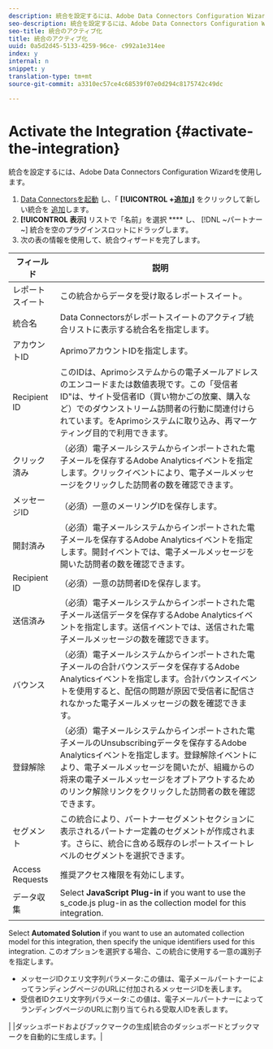 ```yaml
---
description: 統合を設定するには、Adobe Data Connectors Configuration Wizardを使用します。
seo-description: 統合を設定するには、Adobe Data Connectors Configuration Wizardを使用します。
seo-title: 統合のアクティブ化
title: 統合のアクティブ化
uuid: 0a5d2d45-5133-4259-96ce- c992a1e314ee
index: y
internal: n
snippet: y
translation-type: tm+mt
source-git-commit: a3310ec57ce4c68539f07e0d294c8175742c49dc

---
```



# Activate the Integration {#activate-the-integration}

統合を設定するには、Adobe Data Connectors Configuration Wizardを使用します。

1. [Data Connectorsを起動](https://marketing.adobe.com/resources/help/en_US/genesis/c_overview.html) し、「 **[!UICONTROL +追加」]** をクリックして新しい統合を [追加](https://marketing.adobe.com/resources/help/en_US/genesis/t_add_integration.html)します。
1. **[!UICONTROL 表示]** リストで「名前」を選択 **** し、 [!DNL ~パートナー~] 統合を空のプラグインスロットにドラッグします。
1. 次の表の情報を使用して、統合ウィザードを完了します。

| フィールド | 説明 |
|--- |--- |
| レポートスイート | この統合からデータを受け取るレポートスイート。 |
| 統合名 | Data Connectorsがレポートスイートのアクティブ統合リストに表示する統合名を指定します。 |
| アカウントID | AprimoアカウントIDを指定します。 |
| Recipient ID | このIDは、Aprimoシステムからの電子メールアドレスのエンコードまたは数値表現です。この「受信者ID"は、サイト受信者ID（買い物かごの放棄、購入など）でのダウンストリーム訪問者の行動に関連付けられています。をAprimoシステムに取り込み、再マーケティング目的で利用できます。 |
| クリック済み | （必須）電子メールシステムからインポートされた電子メールを保存するAdobe Analyticsイベントを指定します。クリックイベントにより、電子メールメッセージをクリックした訪問者の数を確認できます。 |
| メッセージID | （必須）一意のメーリングIDを保存します。 |
| 開封済み | （必須）電子メールシステムからインポートされた電子メールを保存するAdobe Analyticsイベントを指定します。開封イベントでは、電子メールメッセージを開いた訪問者の数を確認できます。 |
| Recipient ID | （必須）一意の訪問者IDを保存します。 |
| 送信済み | （必須）電子メールシステムからインポートされた電子メール送信データを保存するAdobe Analyticsイベントを指定します。送信イベントでは、送信された電子メールメッセージの数を確認できます。 |
| バウンス | （必須）電子メールシステムからインポートされた電子メールの合計バウンスデータを保存するAdobe Analyticsイベントを指定します。合計バウンスイベントを使用すると、配信の問題が原因で受信者に配信されなかった電子メールメッセージの数を確認できます。 |
| 登録解除 | （必須）電子メールシステムからインポートされた電子メールのUnsubscribingデータを保存するAdobe Analyticsイベントを指定します。登録解除イベントにより、電子メールメッセージを開いたが、組織からの将来の電子メールメッセージをオプトアウトするためのリンク解除リンクをクリックした訪問者の数を確認できます。 |
| セグメント | この統合により、パートナーセグメントセクションに表示されるパートナー定義のセグメントが作成されます。さらに、統合に含める既存のレポートスイートレベルのセグメントを選択できます。 |
| Access Requests | 推奨アクセス権限を有効にします。 |
| データ収集 | Select **JavaScript Plug-in** if you want to use the s_code.js plug-in as the collection model for this integration. |
Select **Automated Solution** if you want to use an automated collection model for this integration, then specify the unique identifiers used for this integration. このオプションを選択する場合、この統合に使用する一意の識別子を指定します。
<ul><li>メッセージIDクエリ文字列パラメータ:この値は、電子メールパートナーによってランディングページのURLに付加されるメッセージIDを表します。</li>
<li>受信者IDクエリ文字列パラメータ:この値は、電子メールパートナーによってランディングページのURLに割り当てられる受取人IDを表します。</li></ul>|
|ダッシュボードおよびブックマークの生成|統合のダッシュボードとブックマークを自動的に生成します。|
